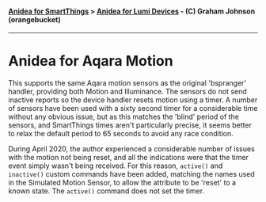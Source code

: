 #### [Anidea for SmartThings](../../../README.md) > [Anidea for Lumi Devices](../../../README.md#anidea-for-lumi-devices) - (C) Graham Johnson (orangebucket)
---

# Anidea for Aqara Motion
This supports the same Aqara motion sensors as the original 'bspranger' handler, providing both Motion and Illuminance. The sensors do not send inactive reports so the device handler resets motion using a timer. A number of sensors have been used with a sixty second timer for a considerable time without any obvious issue, but as this matches the 'blind' period of the sensors, and SmartThings times aren't particularly precise, it seems better to relax the default period to 65 seconds to avoid any race condition.

During April 2020, the author experienced a considerable number of issues with the motion not being reset, and all the indications were that the timer event simply wasn't being received. For this reason, `active()` and `inactive()` custom commands have been added, matching the names used in the Simulated Motion Sensor, to allow the attribute to be 'reset' to a known state. The `active()` command does not set the timer.
